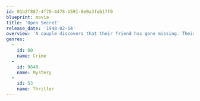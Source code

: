 ```yaml
---
id: 01b2f887-4f70-4478-b591-8e9a3feb1ff0
blueprint: movie
title: 'Open Secret'
release_date: '1948-02-14'
overview: 'A couple discovers that their friend has gone missing. Their investigation leads them to believe that anti-semites are behind the disappearance.'
genres:
  -
    id: 80
    name: Crime
  -
    id: 9648
    name: Mystery
  -
    id: 53
    name: Thriller
---
```

